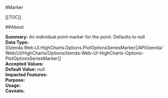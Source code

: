 #Marker

[[_TOC_]]

##About

**Summary:**  An individual point marker for the point. Defaults to null   
**Data Type:** [[Izenda.Web.UI.HighCharts.Options.PlotOptionsSeriesMarker|/API/Izenda/Web/UI/HighCharts/Options/Izenda-Web-UI-HighCharts-Options-PlotOptionsSeriesMarker]]  
**Accepted Values:**   
**Default Value:** null  
**Impacted Features:**   
**Purpose:**   
**Usage:**   
**Caveats:**   

